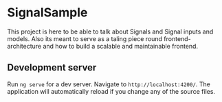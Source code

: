 # SignalSample

This project is here to be able to talk about Signals and Signal inputs and models. Also its meant to serve as a taling piece round
frontend-architecture and how to build a scalable and maintainable frontend.




## Development server

Run `ng serve` for a dev server. Navigate to `http://localhost:4200/`. The application will automatically reload if you change any of the source files.
